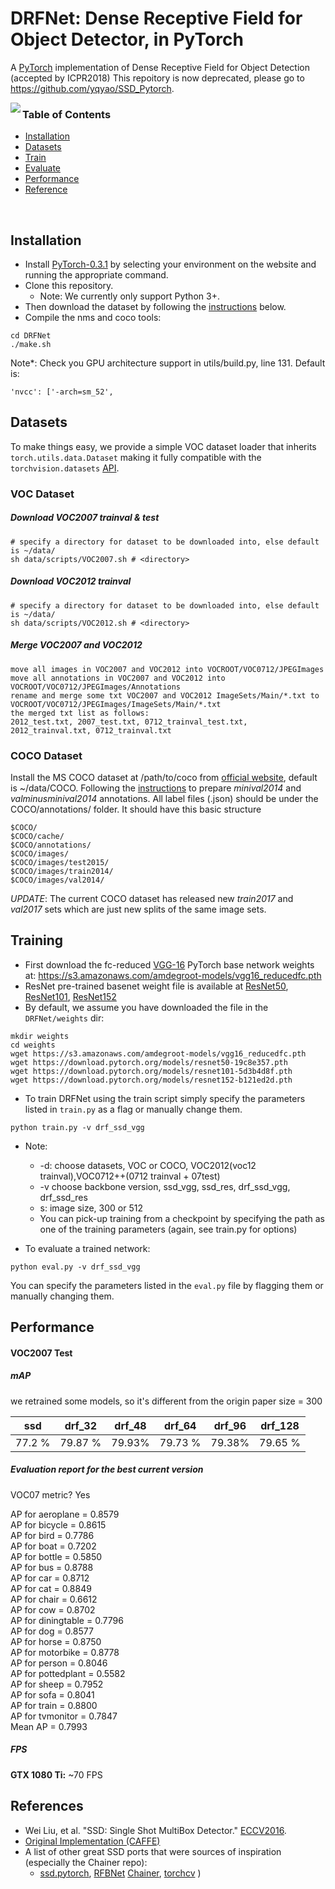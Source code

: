 # DRFNet: Dense Receptive Field for Object Detector, in PyTorch
A [PyTorch](http://pytorch.org/) implementation of Dense Receptive Field for Object Detection (accepted by ICPR2018)
This repoitory is now deprecated, please go to https://github.com/yqyao/SSD_Pytorch.

<img align="left" src= "https://github.com/yqyao/DRFNet/blob/master/data/drf_net.jpg">

<!-- <img align="right" src= "https://github.com/amdegroot/ssd.pytorch/blob/master/doc/ssd.png" height = 400/> -->

### Table of Contents
- <a href='#installation'>Installation</a>
- <a href='#datasets'>Datasets</a>
- <a href='#training'>Train</a>
- <a href='#evaluation'>Evaluate</a>
- <a href='#performance'>Performance</a>
- <a href='#references'>Reference</a>

&nbsp;
&nbsp;
&nbsp;
&nbsp;

## Installation
- Install [PyTorch-0.3.1](http://pytorch.org/)  by selecting your environment on the website and running the appropriate command.
- Clone this repository.
  * Note: We currently only support Python 3+.
- Then download the dataset by following the [instructions](#download-voc2007-trainval--test) below.
- Compile the nms and coco tools:
```shell
cd DRFNet
./make.sh
```

Note*: Check you GPU architecture support in utils/build.py, line 131. Default is:

```Shell
'nvcc': ['-arch=sm_52',

```

## Datasets
To make things easy, we provide a simple VOC dataset loader that inherits `torch.utils.data.Dataset` making it fully compatible with the `torchvision.datasets` [API](http://pytorch.org/docs/torchvision/datasets.html).

### VOC Dataset
##### Download VOC2007 trainval & test

```Shell
# specify a directory for dataset to be downloaded into, else default is ~/data/
sh data/scripts/VOC2007.sh # <directory>
```

##### Download VOC2012 trainval

```Shell
# specify a directory for dataset to be downloaded into, else default is ~/data/
sh data/scripts/VOC2012.sh # <directory>
```

##### Merge VOC2007 and VOC2012

```Shell
move all images in VOC2007 and VOC2012 into VOCROOT/VOC0712/JPEGImages
move all annotations in VOC2007 and VOC2012 into VOCROOT/VOC0712/JPEGImages/Annotations
rename and merge some txt VOC2007 and VOC2012 ImageSets/Main/*.txt to VOCROOT/VOC0712/JPEGImages/ImageSets/Main/*.txt
the merged txt list as follows:
2012_test.txt, 2007_test.txt, 0712_trainval_test.txt, 2012_trainval.txt, 0712_trainval.txt

```
### COCO Dataset
Install the MS COCO dataset at /path/to/coco from [official website](http://mscoco.org/), default is ~/data/COCO. Following the [instructions](https://github.com/rbgirshick/py-faster-rcnn/blob/77b773655505599b94fd8f3f9928dbf1a9a776c7/data/README.md) to prepare *minival2014* and *valminusminival2014* annotations. All label files (.json) should be under the COCO/annotations/ folder. It should have this basic structure
```Shell
$COCO/
$COCO/cache/
$COCO/annotations/
$COCO/images/
$COCO/images/test2015/
$COCO/images/train2014/
$COCO/images/val2014/
```
*UPDATE*: The current COCO dataset has released new *train2017* and *val2017* sets which are just new splits of the same image sets. 


## Training
- First download the fc-reduced [VGG-16](https://arxiv.org/abs/1409.1556) PyTorch base network weights at:              https://s3.amazonaws.com/amdegroot-models/vgg16_reducedfc.pth
- ResNet pre-trained basenet weight file is available at [ResNet50](https://download.pytorch.org/models/resnet50-19c8e357.pth), [ResNet101](https://download.pytorch.org/models/resnet101-5d3b4d8f.pth), [ResNet152](https://download.pytorch.org/models/resnet152-b121ed2d.pth)
- By default, we assume you have downloaded the file in the `DRFNet/weights` dir:

```Shell
mkdir weights
cd weights
wget https://s3.amazonaws.com/amdegroot-models/vgg16_reducedfc.pth
wget https://download.pytorch.org/models/resnet50-19c8e357.pth
wget https://download.pytorch.org/models/resnet101-5d3b4d8f.pth
wget https://download.pytorch.org/models/resnet152-b121ed2d.pth
```

- To train DRFNet using the train script simply specify the parameters listed in `train.py` as a flag or manually change them.

```Shell
python train.py -v drf_ssd_vgg
```

- Note:
    * -d: choose datasets, VOC or COCO, VOC2012(voc12 trainval),VOC0712++(0712 trainval + 07test)
    * -v choose backbone version, ssd_vgg, ssd_res, drf_ssd_vgg, drf_ssd_res
    * s: image size, 300 or 512
    * You can pick-up training from a checkpoint by specifying the path as one of the training parameters (again, see train.py for options)
  
- To evaluate a trained network:

```Shell
python eval.py -v drf_ssd_vgg
```

You can specify the parameters listed in the `eval.py` file by flagging them or manually changing them.  

## Performance

#### VOC2007 Test

##### mAP

we retrained some models, so it's different from the origin paper
size = 300

| ssd | drf_32 | drf_48 | drf_64 | drf_96 | drf_128 |
|:-:|:-:|:-:|:-:|:-:|:-:|
| 77.2 % | 79.87 % | 79.93% | 79.73 % | 79.38% | 79.65 % |

##### Evaluation report for the best current version

VOC07 metric? Yes

AP for aeroplane = 0.8579<br />
AP for bicycle = 0.8615<br />
AP for bird = 0.7786<br />
AP for boat = 0.7202<br />
AP for bottle = 0.5850<br />
AP for bus = 0.8788<br />
AP for car = 0.8712<br />
AP for cat = 0.8849<br />
AP for chair = 0.6612<br />
AP for cow = 0.8702<br />
AP for diningtable = 0.7796<br />
AP for dog = 0.8577<br />
AP for horse = 0.8750<br />
AP for motorbike = 0.8778<br />
AP for person = 0.8046<br />
AP for pottedplant = 0.5582<br />
AP for sheep = 0.7952<br />
AP for sofa = 0.8041<br />
AP for train = 0.8800<br />
AP for tvmonitor = 0.7847<br />
Mean AP = 0.7993<br />


##### FPS
**GTX 1080 Ti:** ~70 FPS 


## References
- Wei Liu, et al. "SSD: Single Shot MultiBox Detector." [ECCV2016]((http://arxiv.org/abs/1512.02325)).
- [Original Implementation (CAFFE)](https://github.com/weiliu89/caffe/tree/ssd)
- A list of other great SSD ports that were sources of inspiration (especially the Chainer repo): 
  * [ssd.pytorch]((https://github.com/amdegroot/ssd.pytorch)),
    [RFBNet](https://github.com/ruinmessi/RFBNet)
    [Chainer](https://github.com/Hakuyume/chainer-ssd),
    [torchcv](https://github.com/kuangliu/torchcv)
  ) 

